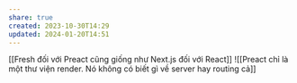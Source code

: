 ```yaml
---
share: true
created: 2023-10-30T14:29
updated: 2024-01-20T14:51
---
```

[[Fresh đối với Preact cũng giống như Next.js đối với React]]
![[Preact chỉ là một thư viện render. Nó không có biết gì về server hay routing cả]]